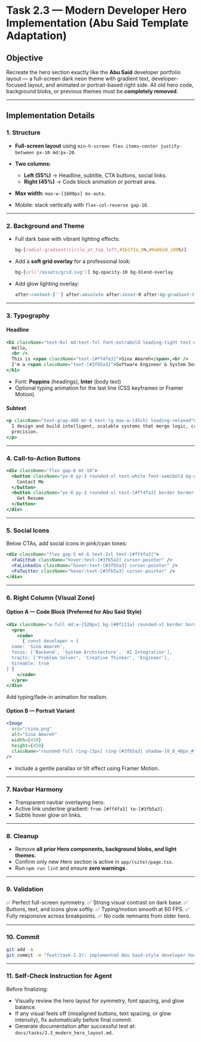 # Task 2.3 — Modern Developer Hero Implementation (Abu Said Template Adaptation)

## Objective

Recreate the hero section exactly like the **Abu Said** developer portfolio layout — a full-screen dark neon theme with gradient text, developer-focused layout, and animated or portrait-based right side. All old hero code, background blobs, or previous themes must be **completely removed**.

---

## Implementation Details

### 1. Structure

- **Full-screen layout** using `min-h-screen flex items-center justify-between px-10 md:px-20`.
- **Two columns:**

  - **Left (55%)** → Headline, subtitle, CTA buttons, social links.
  - **Right (45%)** → Code block animation _or_ portrait area.

- **Max width:** `max-w-[1600px] mx-auto`.
- Mobile: stack vertically with `flex-col-reverse gap-10`.

---

### 2. Background and Theme

- Full dark base with vibrant lighting effects:

  ```css
  bg-[radial-gradient(circle_at_top_left,#1b1f2a_0%,#0a0b10_100%)]
  ```

- Add a **soft grid overlay** for a professional look:

  ```css
  bg-[url('/assets/grid.svg')] bg-opacity-10 bg-blend-overlay
  ```

- Add glow lighting overlay:

  ```css
  after:content-[''] after:absolute after:inset-0 after:bg-gradient-to-r after:from-[#ff4fa3]/20 after:to-[#3fb5a3]/20 after:mix-blend-screen
  ```

---

### 3. Typography

#### Headline

```jsx
<h1 className="text-6xl md:text-7xl font-extrabold leading-tight text-white">
  Hello,
  <br />
  This is <span className="text-[#ff4fa3]">Sina Amareh</span>,<br />
  I'm a <span className="text-[#3fb5a3]">Software Engineer & System Designer</span>.
</h1>
```

- Font: **Poppins** (headings), **Inter** (body text)
- Optional typing animation for the last line (CSS keyframes or Framer Motion).

#### Subtext

```jsx
<p className="text-gray-400 mt-6 text-lg max-w-[45ch] leading-relaxed">
  I design and build intelligent, scalable systems that merge logic, creativity, and engineering
  precision.
</p>
```

---

### 4. Call-to-Action Buttons

```jsx
<div className="flex gap-6 mt-10">
  <button className="px-8 py-3 rounded-xl text-white font-semibold bg-gradient-to-r from-[#ff4fa3] to-[#3fb5a3] hover:scale-105 shadow-[0_0_20px_#ff4fa366] transition-all duration-300">
    Contact Me
  </button>
  <button className="px-8 py-3 rounded-xl text-[#ff4fa3] border border-[#ff4fa3] hover:bg-[#ff4fa310] hover:scale-105 transition-all duration-300">
    Get Resume
  </button>
</div>
```

---

### 5. Social Icons

Below CTAs, add social icons in pink/cyan tones:

```jsx
<div className="flex gap-5 mt-6 text-2xl text-[#ff4fa3]">
  <FaGithub className="hover:text-[#3fb5a3] cursor-pointer" />
  <FaLinkedin className="hover:text-[#3fb5a3] cursor-pointer" />
  <FaTwitter className="hover:text-[#3fb5a3] cursor-pointer" />
</div>
```

---

### 6. Right Column (Visual Zone)

#### Option A — Code Block (Preferred for Abu Said Style)

```jsx
<div className="w-full md:w-[520px] bg-[#0f111a] rounded-xl border border-[#23263a] p-6 shadow-[0_0_40px_#3fb5a333] font-mono text-sm text-gray-200">
  <pre>
    <code>
      {`const developer = {
  name: 'Sina Amareh',
  focus: ['Backend', 'System Architecture', 'AI Integration'],
  traits: ['Problem Solver', 'Creative Thinker', 'Engineer'],
  hireable: true
}`}
    </code>
  </pre>
</div>
```

Add typing/fade-in animation for realism.

#### Option B — Portrait Variant

```jsx
<Image
  src="/sina.png"
  alt="Sina Amareh"
  width={450}
  height={450}
  className="rounded-full ring-[3px] ring-[#3fb5a3] shadow-[0_0_40px_#ff4fa366] hover:scale-105 transition-transform duration-300"
/>
```

- Include a gentle parallax or tilt effect using Framer Motion.

---

### 7. Navbar Harmony

- Transparent navbar overlaying hero.
- Active link underline gradient: `from-[#ff4fa3] to-[#3fb5a3]`.
- Subtle hover glow on links.

---

### 8. Cleanup

- Remove **all prior Hero components, background blobs, and light themes.**
- Confirm only new Hero section is active in `app/(site)/page.tsx`.
- Run `npm run lint` and ensure **zero warnings**.

---

### 9. Validation

✅ Perfect full-screen symmetry.
✅ Strong visual contrast on dark base.
✅ Buttons, text, and icons glow softly.
✅ Typing/motion smooth at 60 FPS.
✅ Fully responsive across breakpoints.
✅ No code remnants from older hero.

---

### 10. Commit

```bash
git add -A
git commit -m "feat(task-2.3): implemented Abu Said-style developer hero with neon gradient, animated code block, and full-screen layout"
```

---

### 11. Self-Check Instruction for Agent

Before finalizing:

- Visually review the hero layout for symmetry, font spacing, and glow balance.
- If any visual feels off (misaligned buttons, text spacing, or glow intensity), fix automatically before final commit.
- Generate documentation after successful test at: `docs/tasks/2.3_modern_hero_layout.md`.
